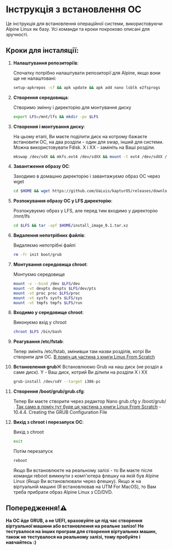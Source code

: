 # Інструкція з встановлення ОС

Це інструкція для встановлення операційної системи, використовуючи Alpine Linux як базу. Усі команди та кроки покроково описані для зручності.

## Кроки для інсталяції:

1. **Налаштування репозиторіїв**:

   Спочатку потрібно налаштувати репозиторії для Alpine, якщо вони ще не налаштовані:
   ```bash
   setup-apkrepos -cf && apk update && apk add nano lsblk e2fsprogs
   ```
2. **Створення середовища**:

   Створимо змінну і директорію для монтування диску
   ```bash
   export LFS=/mnt/lfs && mkdir -pv $LFS
   ```
3. **Створення і монтування диску**:

   На цьому етапі, Ви маєте поділити диск на котрому бажаєте встановити ОС, на два розділи - один для swap, інший для системи.
   Можна використовувати Fdisk. Х і ХХ - замініть на Ваші розділи.
   ```bash
   mkswap /dev/sdX && mkfs.ext4 /dev/sdXX && mount -t ext4 /dev/sdXX /mnt/lfs
   ```
4. **Завантження образу ОС**:

   Заходимо в домашню директорію і завантажуємо образ ОС через wget
   ```bash
   cd $HOME && wget https://github.com/UaLuis/kapturOS/releases/download/os_v2/install_image_0.1.tar.xz
   ```
5. **Розпокування образу ОС у LFS директорію**:

   Розпокувуємо образ у LFS, але перед тим входимо у директорію /mnt/lfs
   ```bash
   cd $LFS && tar -xpf $HOME/install_image_0.1.tar.xz
   ```
6. **Видалення непотрібних файлів**:

   Видаляємо непотрібні файлі
   ```bash
   rm -fr init boot/grub
   ```
7. **Монтування середовища chroot**:

   Монтуємо середовище
   ```bash
   mount -v --bind /dev $LFS/dev
   mount -vt devpts devpts $LFS/dev/pts
   mount -vt proc proc $LFS/proc
   mount -vt sysfs sysfs $LFS/sys
   mount -vt tmpfs tmpfs $LFS/run
   ```
8. **Входимо у середовище chroot**:

   Виконуємо вхід у chroot
   ```bash
   chroot $LFS /bin/bash
   ```
9. **Реагування /etc/fstab**:
    
    Тепер змініть /etc/fstab, змінивши там назви розділів, котрі Ви створили для ОС.
    [В поміч ця частина з книги Linux From Scratch](https://www.linuxfromscratch.org/lfs/view/12.3/chapter10/fstab.html)
10. **Встановлення grub**Ж
    Встановлюємо Grub на наш диск (не розділ а саме диск). Y - Ваш диск, котрий Ви ділили на розділи Х і ХХ
    ```bash
    grub-install /dev/sdY --target i386-pc
    ```
11. **Створення /boot/grub/grub.cfg**:
    
    Тепер Ви маєте створити через редактор Nano grub.cfg у /boot/grub/ .
    [Так само в поміч тут буде ця частина з книги Linux From Scratch](https://www.linuxfromscratch.org/lfs/view/12.3/chapter10/grub.html) - 10.4.4. Creating the GRUB Configuration File
12. **Вихід з chroot і перезапуск ОС**:
    
    Вихід з chroot
    ```bash
    exit
    ```

    Потім перезапуск
    ```bash
    reboot
    ```
    
    Якщо Ви встановлюєте на реальному залізі - то Ви маєте після команди reboot вимкнути з комп'ютера флешку на якій був Alpine Linux (Якщо Ви встановлювали через флешку).
    Якщо ж на віртуальній машині (Я встановлював на UTM For MacOS), то Вам треба прибрати образ Alpine Linux з CD/DVD.
    
## Попередження!⚠️
**На ОС йде GRUB, а не UEFI, враховуйте це під час створення віртуальної машини або встановлення на реальне залізо!**
**Не тестувалося на інших програм для створення віртуальних машин, також не тестувалося на реальному залізі, тому пробуйте і навчайтесь :)**
